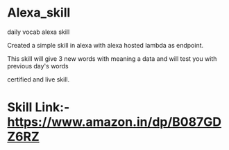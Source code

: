 # Alexa_skill
daily vocab alexa skill

Created a simple skill in alexa with alexa hosted lambda as endpoint.

This skill will give 3 new words with meaning a data and will test you with previous day's words

certified and live skill.
# Skill Link:- https://www.amazon.in/dp/B087GDZ6RZ
